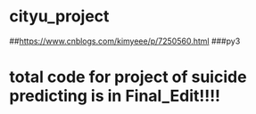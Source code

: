 # cityu_project
##https://www.cnblogs.com/kimyeee/p/7250560.html
###py3
# total code for project of suicide predicting is in Final_Edit!!!!
